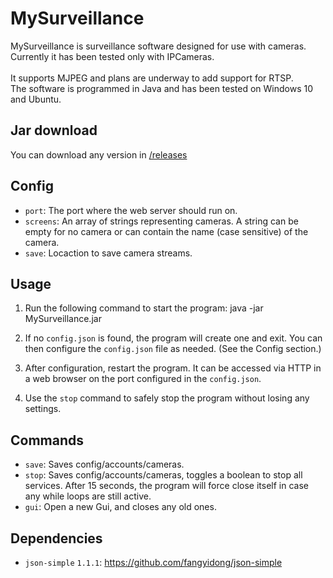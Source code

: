 # MySurveillance

MySurveillance is surveillance software designed for use with cameras.<br/>
Currently it has been tested only with IPCameras.<br/>
<br/>
It supports MJPEG and plans are underway to add support for RTSP.<br/>
The software is programmed in Java and has been tested on Windows 10 and Ubuntu.

## Jar download

You can download any version in [/releases](/releases)

## Config

- `port`: The port where the web server should run on.
- `screens`: An array of strings representing cameras. A string can be empty for no camera or can contain the name (case sensitive) of the camera.
- `save`: Locaction to save camera streams.

## Usage

1. Run the following command to start the program: java -jar MySurveillance.jar

2. If no `config.json` is found, the program will create one and exit. You can then configure the `config.json` file as needed. (See the Config section.)

3. After configuration, restart the program. It can be accessed via HTTP in a web browser on the port configured in the `config.json`.

4. Use the `stop` command to safely stop the program without losing any settings.

## Commands

- `save`: Saves config/accounts/cameras.
- `stop`: Saves config/accounts/cameras, toggles a boolean to stop all services. After 15 seconds, the program will force close itself in case any while loops are still active.
- `gui`: Open a new Gui, and closes any old ones.

## Dependencies

- `json-simple` `1.1.1`: https://github.com/fangyidong/json-simple
